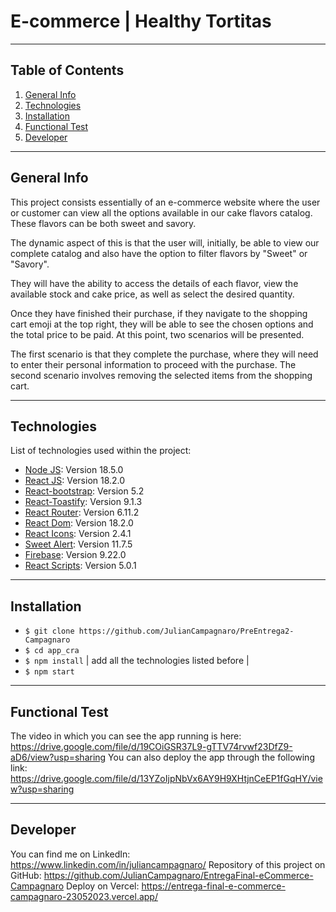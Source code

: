 # E-commerce | Healthy Tortitas 
***
## Table of Contents
1. [General Info](#general-info)
2. [Technologies](#technologies)
3. [Installation](#installation)
4. [Functional Test](#funcional-test)
5. [Developer](#developer)
***
## General Info
This project consists essentially of an e-commerce website where the user or customer can view all the options available in our cake flavors catalog. These flavors can be both sweet and savory.

The dynamic aspect of this is that the user will, initially, be able to view our complete catalog and also have the option to filter flavors by "Sweet" or "Savory".

They will have the ability to access the details of each flavor, view the available stock and cake price, as well as select the desired quantity.

Once they have finished their purchase, if they navigate to the shopping cart emoji at the top right, they will be able to see the chosen options and the total price to be paid. At this point, two scenarios will be presented.

The first scenario is that they complete the purchase, where they will need to enter their personal information to proceed with the purchase. The second scenario involves removing the selected items from the shopping cart.
***
## Technologies
List of technologies used within the project:
* [Node JS](https://nodejs.org/es): Version 18.5.0
* [React JS](https://legacy.reactjs.org/): Version 18.2.0
* [React-bootstrap](https://react-bootstrap.github.io/components/alerts/): Version 5.2
* [React-Toastify](https://fkhadra.github.io/react-toastify/introduction): Version 9.1.3
* [React Router](https://reactrouter.com/en/main/start/tutorialnp): Version 6.11.2
* [React Dom](https://www.npmjs.com/package/react-dom): Version 18.2.0
* [React Icons](https://react-icons.github.io/react-icons/): Version 2.4.1
* [Sweet Alert](https://sweetalert2.github.io/recipe-gallery/sweetalert2-react.html): Version 11.7.5
* [Firebase](https://firebase.google.com/?hl=es): Version 9.22.0
* [React Scripts](https://www.npmjs.com/package/react-scripts): Version 5.0.1
***
## Installation
- `$ git clone https://github.com/JulianCampagnaro/PreEntrega2-Campagnaro`
- `$ cd app_cra`
- `$ npm install` | add all the technologies listed before |
- `$ npm start`
***
## Functional Test
The video in which you can see the app running is here: https://drive.google.com/file/d/19COiGSR37L9-gTTV74rvwf23DfZ9-aD6/view?usp=sharing
You can also deploy the app through the following link: https://drive.google.com/file/d/13YZoIjpNbVx6AY9H9XHtjnCeEP1fGqHY/view?usp=sharing
***
## Developer
You can find me on LinkedIn: https://www.linkedin.com/in/juliancampagnaro/
Repository of this project on GitHub: https://github.com/JulianCampagnaro/EntregaFinal-eCommerce-Campagnaro
Deploy on Vercel: https://entrega-final-e-commerce-campagnaro-23052023.vercel.app/
